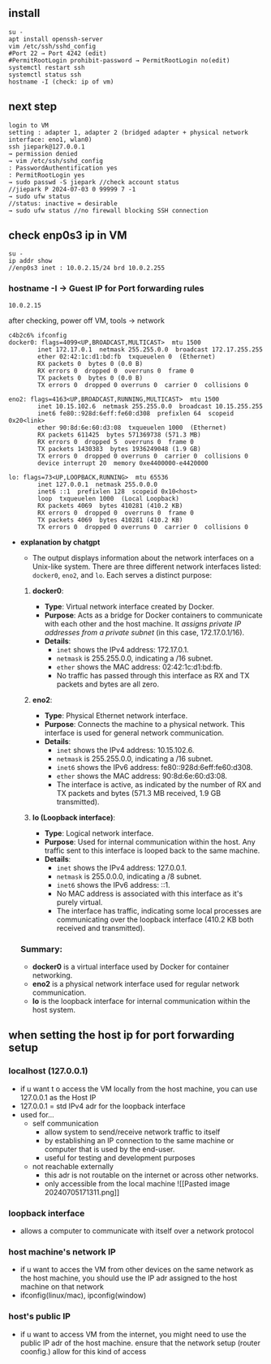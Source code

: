 ## install
```
su - 
apt install openssh-server
vim /etc/ssh/sshd_config
#Port 22 → Port 4242 (edit)
#PermitRootLogin prohibit-password → PermitRootLogin no(edit)
systemctl restart ssh
systemctl status ssh
hostname -I (check: ip of vm)
```
## next step
```
login to VM
setting : adapter 1, adapter 2 (bridged adapter + physical network interface: eno1, wlan0)
ssh jiepark@127.0.0.1
→ permission denied
→ vim /etc/ssh/sshd_config
: PasswordAuthentification yes
: PermitRootLogin yes
→ sudo passwd -S jiepark //check account status
//jiepark P 2024-07-03 0 99999 7 -1
→ sudo ufw status
//status: inactive = desirable
→ sudo ufw status //no firewall blocking SSH connection

```

## check enp0s3 ip in VM
```
su - 
ip addr show
//enp0s3 inet : 10.0.2.15/24 brd 10.0.2.255

```


### hostname -I → Guest IP for Port forwarding rules
```
10.0.2.15
```

after checking, power off VM, tools → network
```
c4b2c6% ifconfig
docker0: flags=4099<UP,BROADCAST,MULTICAST>  mtu 1500
        inet 172.17.0.1  netmask 255.255.0.0  broadcast 172.17.255.255
        ether 02:42:1c:d1:bd:fb  txqueuelen 0  (Ethernet)
        RX packets 0  bytes 0 (0.0 B)
        RX errors 0  dropped 0  overruns 0  frame 0
        TX packets 0  bytes 0 (0.0 B)
        TX errors 0  dropped 0 overruns 0  carrier 0  collisions 0

eno2: flags=4163<UP,BROADCAST,RUNNING,MULTICAST>  mtu 1500
        inet 10.15.102.6  netmask 255.255.0.0  broadcast 10.15.255.255
        inet6 fe80::928d:6eff:fe60:d308  prefixlen 64  scopeid 0x20<link>
        ether 90:8d:6e:60:d3:08  txqueuelen 1000  (Ethernet)
        RX packets 611425  bytes 571369738 (571.3 MB)
        RX errors 0  dropped 5  overruns 0  frame 0
        TX packets 1430383  bytes 1936249048 (1.9 GB)
        TX errors 0  dropped 0 overruns 0  carrier 0  collisions 0
        device interrupt 20  memory 0xe4400000-e4420000  

lo: flags=73<UP,LOOPBACK,RUNNING>  mtu 65536
        inet 127.0.0.1  netmask 255.0.0.0
        inet6 ::1  prefixlen 128  scopeid 0x10<host>
        loop  txqueuelen 1000  (Local Loopback)
        RX packets 4069  bytes 410281 (410.2 KB)
        RX errors 0  dropped 0  overruns 0  frame 0
        TX packets 4069  bytes 410281 (410.2 KB)
        TX errors 0  dropped 0 overruns 0  carrier 0  collisions 0
```
- **explanation by chatgpt**
	- The output displays information about the network interfaces on a Unix-like system. There are three different network interfaces listed: `docker0`, `eno2`, and `lo`. Each serves a distinct purpose:
	1. **docker0**:
	   - **Type**: Virtual network interface created by Docker.
	   - **Purpose**: Acts as a bridge for Docker containers to communicate with each other and the host machine. It *assigns private IP addresses from a private subnet* (in this case, 172.17.0.1/16).
	   - **Details**:
	     - `inet` shows the IPv4 address: 172.17.0.1.
	     - `netmask` is 255.255.0.0, indicating a /16 subnet.
	     - `ether` shows the MAC address: 02:42:1c:d1:bd:fb.
	     - No traffic has passed through this interface as RX and TX packets and bytes are all zero.
	
	2. **eno2**:
	   - **Type**: Physical Ethernet network interface.
	   - **Purpose**: Connects the machine to a physical network. This interface is used for general network communication.
	   - **Details**:
	     - `inet` shows the IPv4 address: 10.15.102.6.
	     - `netmask` is 255.255.0.0, indicating a /16 subnet.
	     - `inet6` shows the IPv6 address: fe80::928d:6eff:fe60:d308.
	     - `ether` shows the MAC address: 90:8d:6e:60:d3:08.
	     - The interface is active, as indicated by the number of RX and TX packets and bytes (571.3 MB received, 1.9 GB transmitted).
	
	3. **lo (Loopback interface)**:
	   - **Type**: Logical network interface.
	   - **Purpose**: Used for internal communication within the host. Any traffic sent to this interface is looped back to the same machine.
	   - **Details**:
	     - `inet` shows the IPv4 address: 127.0.0.1.
	     - `netmask` is 255.0.0.0, indicating a /8 subnet.
	     - `inet6` shows the IPv6 address: ::1.
	     - No MAC address is associated with this interface as it's purely virtual.
	     - The interface has traffic, indicating some local processes are communicating over the loopback interface (410.2 KB both received and transmitted).
	
	### Summary:
	- **docker0** is a virtual interface used by Docker for container networking.
	- **eno2** is a physical network interface used for regular network communication.
	- **lo** is the loopback interface for internal communication within the host system. 

## when setting the host ip for port forwarding setup
### localhost (127.0.0.1)
- if u want t o access the VM locally from the host machine, you can use 127.0.0.1 as the Host IP
- 127.0.0.1 = std IPv4 adr for the loopback interface
- used for...
	- self communication
		- allow system to send/receive network traffic to itself
		- by establishing an IP connection to the same machine or computer that is used by the end-user.
		- useful for testing and development purposes
	- not reachable externally
		- this adr is not routable on the internet or across other networks.
		- only accessible from the local machine
![[Pasted image 20240705171311.png]]
### loopback interface
- allows a computer to communicate with itself over a network protocol
### host machine's network IP
- if u want to acces the VM from other devices on the same network as the host machine, you should use the IP adr assigned to the host machine on that network
- ifconfig(linux/mac), ipconfig(window)
### host's public IP
- if u want to access VM from the internet, you might need to use the public IP adr of the host machine. ensure that the network setup (router coonfig.) allow for this kind of access